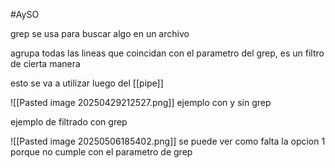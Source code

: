 #AySO 

grep se usa para buscar algo en un archivo

agrupa todas las lineas que coincidan con el parametro del grep, es un filtro de cierta manera

esto se va a utilizar luego del [[pipe]]

![[Pasted image 20250429212527.png]]
ejemplo con y sin grep

ejemplo de filtrado con grep

![[Pasted image 20250506185402.png]]
se puede ver como falta la opcion 1 porque no cumple con el parametro de grep
